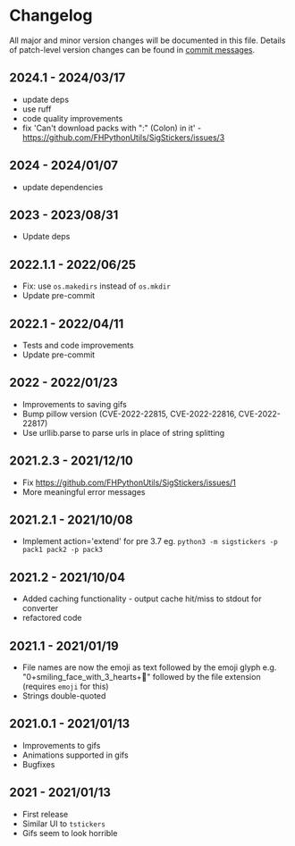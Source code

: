 # Changelog

All major and minor version changes will be documented in this file. Details of
patch-level version changes can be found in [commit messages](../../commits/master).

## 2024.1 - 2024/03/17

- update deps
- use ruff
- code quality improvements
- fix 'Can't download packs with ":" (Colon) in it' - https://github.com/FHPythonUtils/SigStickers/issues/3

## 2024 - 2024/01/07

- update dependencies

## 2023 - 2023/08/31

- Update deps

## 2022.1.1 - 2022/06/25

- Fix: use `os.makedirs` instead of `os.mkdir`
- Update pre-commit

## 2022.1 - 2022/04/11

- Tests and code improvements
- Update pre-commit

## 2022 - 2022/01/23

- Improvements to saving gifs
- Bump pillow version (CVE-2022-22815, CVE-2022-22816, CVE-2022-22817)
- Use urllib.parse to parse urls in place of string splitting

## 2021.2.3 - 2021/12/10

- Fix https://github.com/FHPythonUtils/SigStickers/issues/1
- More meaningful error messages

## 2021.2.1 - 2021/10/08

- Implement action='extend' for pre 3.7 eg. `python3 -m sigstickers -p pack1 pack2 -p pack3`

## 2021.2 - 2021/10/04

- Added caching functionality - output cache hit/miss to stdout for converter
- refactored code

## 2021.1 - 2021/01/19

- File names are now the emoji as text followed by the emoji glyph e.g.
  "0+smiling_face_with_3_hearts+🥰" followed by the file extension
  (requires `emoji` for this)
- Strings double-quoted

## 2021.0.1 - 2021/01/13

- Improvements to gifs
- Animations supported in gifs
- Bugfixes

## 2021 - 2021/01/13

- First release
- Similar UI to `tstickers`
- Gifs seem to look horrible
